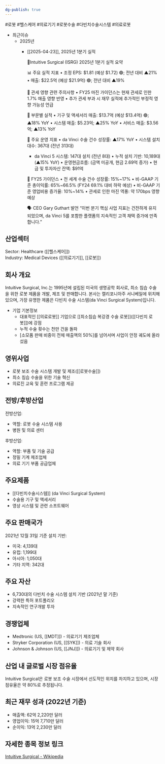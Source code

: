 ```yaml
---
dg-publish: true
---
```

#로봇 #헬스케어 #의료기기 #로봇수술 #다빈치수술시스템 #의료로봇


- 최근이슈
	- 2025년
		- [[2025-04-23]], 2025년 1분기 실적
		  
			🤩Intuitive Surgical (ISRG) 2025년 1분기 실적 요약
			
			📊 주요 실적 지표
			• 조정 EPS: $1.81 (예상 $1.72) 🟢; 전년 대비 ▲21%
			• 매출: $22.5억 (예상 $21.9억) 🟢; 전년 대비 ▲19%
			
			📌 관세 영향 관련 주의사항
			• FY25 마진 가이던스는 현재 관세로 인한 1.7% 매출 영향 반영
			• 추가 관세 부과 시 재무 실적에 추가적인 부정적 영향 가능성 언급
			
			📍 부문별 실적
			• 기구 및 액세서리 매출: $13.7억 (예상 $13.4억) 🟢; ▲18% YoY
			• 시스템 매출: $5.23억; ▲25% YoY
			• 서비스 매출: $3.56억; ▲13% YoY
			
			💸 주요 운영 지표
			• da Vinci 수술 건수 성장률: ▲17% YoY
			• 시스템 설치 대수: 367대 (전년 313대)
			 - da Vinci 5 시스템: 147대 설치 (전년 8대)
			• 누적 설치 기반: 10,189대 (▲15% YoY)
			• 운영현금흐름: (금액 미공개, 현금 2.69억 증가)
			• 현금 및 투자자산 잔액: $91억
			
			🔮 FY25 가이던스
			• 전 세계 수술 건수 성장률: 15%~17%
			• 비-GAAP 기준 총이익률: 65%~66.5% (FY24 69.1% 대비 하락 예상)
			• 비-GAAP 기준 영업비용 증가율: 10%~14%
			• 관세로 인한 마진 역풍: 약 170bps 영향 예상
			
			🗣️ CEO Gary Guthart 발언
			“이번 분기 핵심 사업 지표는 건전하게 유지되었으며, da Vinci 5를 포함한 플랫폼의 지속적인 고객 채택 증가에 만족합니다.”


## 산업섹터

Sector: Healthcare ([[헬스케어]])  
Industry: Medical Devices ([[의료기기]], [[로봇]])

## 회사 개요

Intuitive Surgical, Inc.는 1995년에 설립된 미국의 생명공학 회사로, 최소 침습 수술을 위한 로봇 제품을 개발, 제조 및 판매합니다. 본사는 캘리포니아주 서니베일에 위치해 있으며, 가장 유명한 제품은 다빈치 수술 시스템(da Vinci Surgical System)입니다.

- 기업 기본정보
	- 대표적인 [[의료로봇]] 기업으로 [[최소침습 복강경 수술 로봇]]([[다빈치 로봇]])에 강점
	- 누적 수술 횟수는 천만 건을 돌파
	- [소모품 판매 비중이 전체 매출액의 50%]를 넘어서며 사업이 안정 궤도에 올라섰음

## 영위사업

- 로봇 보조 수술 시스템 개발 및 제조([[로봇수술]])
- 최소 침습 수술을 위한 기술 혁신
- 의료진 교육 및 훈련 프로그램 제공

## 전방/후방산업

전방산업:

- 역할: 로봇 수술 시스템 사용
- 병원 및 의료 센터

후방산업:

- 역할: 부품 및 기술 공급
- 정밀 기계 제조업체
- 의료 기기 부품 공급업체

## 주요제품

- [[다빈치수술시스템]] (da Vinci Surgical System)
- 수술용 기구 및 액세서리
- 영상 시스템 및 관련 소프트웨어

## 주요 판매국가

2021년 12월 31일 기준 설치 기반:

- 미국: 4,139대
- 유럽: 1,199대
- 아시아: 1,050대
- 기타 지역: 342대

## 주요 자산

- 6,730대의 다빈치 수술 시스템 설치 기반 (2021년 말 기준)
- 강력한 특허 포트폴리오
- 지속적인 연구개발 투자

## 경쟁업체

- Medtronic (US, [[MDT]]) - 의료기기 제조업체
- Stryker Corporation (US, [[SYK]]) - 의료 기술 회사
- Johnson & Johnson (US, [[JNJ]]) - 의료기기 및 제약 회사

## 산업 내 글로벌 시장 점유율

Intuitive Surgical은 로봇 보조 수술 시장에서 선도적인 위치를 차지하고 있으며, 시장 점유율은 약 80%로 추정됩니다.

## 최근 재무 성과 (2022년 기준)

- 매출액: 62억 2,220만 달러
- 영업이익: 15억 7,710만 달러
- 순이익: 13억 2,230만 달러

## 자세한 종목 정보 링크

[Intuitive Surgical - Wikipedia](https://en.wikipedia.org/wiki/Intuitive_Surgical)
